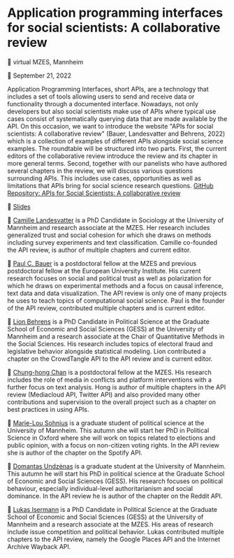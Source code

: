 # Application programming interfaces for social scientists: A collaborative review

📍 virtual MZES, Mannheim

📆 September 21, 2022

Application Programming Interfaces, short APIs, are a technology that includes a set of tools allowing users to send and receive data or functionality through a documented interface. Nowadays, not only developers but also social scientists make use of APIs where typical use cases consist of systematically querying data that are made available by the API. On this occasion, we want to introduce the website "APIs for social scientists: A collaborative review" (Bauer, Landesvatter and Behrens, 2022) which is a collection of examples of different APIs alongside social science examples. The roundtable will be structured into two parts. First, the current editors of the collaborative review introduce the review and its chapter in more general terms. Second, together with our panelists who have authored several chapters in the review, we will discuss various questions surrounding APIs. This includes use cases, opportunities as well as limitations that APIs bring for social science research questions.
[GitHub Repository: APIs for Social Scientists: A collaborative review](https://github.com/paulcbauer/apis_for_social_scientists_a_review)

📝 [Slides](https://github.com/SocialScienceDataLab/apis-social-scientists/tree/main/slides)

👤 [Camille Landesvatter](https://twitter.com/c_landesvatter) is a PhD Candidate in Sociology at the University of Mannheim and research associate at the MZES. Her research includes generalized trust and social cohesion for which she draws on methods including survey experiments and text classification. Camille co-founded the API review, is author of multiple chapters and current editor.

👤 [Paul C. Bauer](https://twitter.com/p_c_bauer) is a postdoctoral fellow at the MZES and previous postdoctoral fellow at the European University Institute. His current research focuses on social and political trust as well as polarization for which he draws on experimental methods and a focus on causal inference, text data and data visualization. The API review is only one of many projects he uses to teach topics of computational social science. Paul is the founder of the API review, contributed multiple chapters and is current editor.

👤 [Lion Behrens](https://twitter.com/LionBehrens) is a PhD Candidate in Political Science at the Graduate School of Economic and Social Sciences (GESS) at the University of Mannheim and a research associate at the Chair of Quantitative Methods in the Social Sciences. His research includes topics of electoral fraud and legislative behavior alongside statistical modeling. Lion contributed a chapter on the CrowdTangle API to the API review and is current editor.

👤 [Chung-hong Chan](https://twitter.com/chainsawriot) is a postdoctoral fellow at the MZES. His research includes the role of media in conflicts and platform interventions with a further focus on text analysis. Hong is author of multiple chapters in the API review (Mediacloud API, Twitter API) and also provided many other contributions and supervision to the overall project such as a chapter on best practices in using APIs.

👤 [Marie-Lou Sohnius](https://twitter.com/Marie_Sohnius) is a graduate student of political science at the University of Mannheim. This autumn she will start her PhD in Political Science in Oxford where she will work on topics related to elections and public opinion, with a focus on non-citizen voting rights. In the API review she is author of the chapter on the Spotify API.

👤 [Domantas Undzėnas](https://twitter.com/und_dom) is a graduate student at the University of Mannheim. This autumn he will start his PhD in political science at the Graduate School of Economic and Social Sciences (GESS). His research focuses on political behaviour, especially individual-level authoritarianism and social dominance. In the API review he is author of the chapter on the Reddit API.

👤 [Lukas Isermann](https://twitter.com/LukasIser) is a PhD Candidate in Political Science at the Graduate School of Economic and Social Sciences (GESS) at the University of Mannheim and a research associate at the MZES. His areas of research include issue competition and political behavior. Lukas contributed multiple chapters to the API review, namely the Google Places API and the Internet Archive Wayback API.
